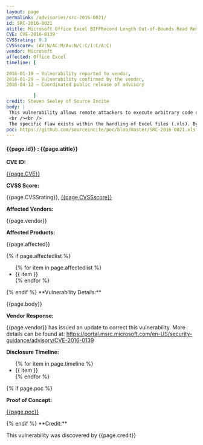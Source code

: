 ```yaml
---
layout: page
permalink: /advisories/src-2016-0021/
id: SRC-2016-0021
atitle: Microsoft Office Excel BIFFRecord Length Out-of-Bounds Read Remote Code Execution Vulnerability
CVE: CVE-2016-0139
CVSSrating: 9.3
CVSSscore: (AV:N/AC:M/Au:N/C:C/I:C/A:C)
vendor: Microsoft
affected: Office Excel
timeline: [

2016-01-19 – Vulnerability reported to vendor,
2016-01-29 – Vulnerability confirmed by the vendor,
2016-04-12 – Coordinated public release of advisory

          ]
credit: Steven Seeley of Source Incite
body: |
 This vulnerability allows remote attackers to execute arbitrary code on vulnerable installations of Microsoft Office Excel. User interaction is required to exploit this vulnerability in that the target must visit a malicious page or open a malicious file.
 <br /><br />
 The specific flaw exists within the handling of Excel files (.xls). By providing a malformed file with a specially crafted BIFFRecord Length value, an attacker can cause an out-of-bounds read condition that can be later used to overwrite an object's vftable with an arbitrary value. An attacker could leverage this to execute arbitrary code under the context of the current user.
poc: https://github.com/sourceincite/poc/blob/master/SRC-2016-0021.xls
---
```


<h4><b>{{page.id}} : {{page.atitle}}</b></h4>

**CVE ID:**
<p class="cn"><a href="https://web.nvd.nist.gov/view/vuln/detail?vulnId={{page.CVE}}">{{page.CVE}}</a></p>

**CVSS Score:**
<p class="cn">{{page.CVSSrating}}, <a href="https://nvd.nist.gov/cvss/v2-calculator?name={{page.CVE}}&vector={{page.CVSSscore}}">{{page.CVSSscore}}</a></p>

**Affected Vendors:**
<p class="cn">{{page.vendor}}</p>

**Affected Products:**
<p class="cn">{{page.affected}}</p>
{% if page.affectedlist %}
<ul class="cn">
{% for item in page.affectedlist %}
  <li>{{ item }}</li>
{% endfor %}
</ul>
{% endif %}
**Vulnerability Details:**
<p class="cn">{{page.body}}</p>

**Vendor Response:**
<p class="cn">{{page.vendor}} has issued an update to correct this vulnerability. More details can be found at: <a href="https://portal.msrc.microsoft.com/en-US/security-guidance/advisory/CVE-2016-0139">https://portal.msrc.microsoft.com/en-US/security-guidance/advisory/CVE-2016-0139</a></p>

**Disclosure Timeline:**
<ul class="cn">
{% for item in page.timeline %}
  <li>{{ item }}</li>
{% endfor %}
</ul>
{% if page.poc %}

**Proof of Concept:**
<p class="cn"><a href="{{page.poc}}">{{page.poc}}</a></p>
{% endif %}
**Credit:**
<p class="cn">This vulnerability was discovered by {{page.credit}}</p>
